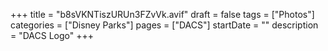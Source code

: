 +++
title = "b8sVKNTiszURUn3FZvVk.avif"
draft = false
tags = ["Photos"]
categories = ["Disney Parks"]
pages = ["DACS"]
startDate = ""
description = "DACS Logo"
+++
